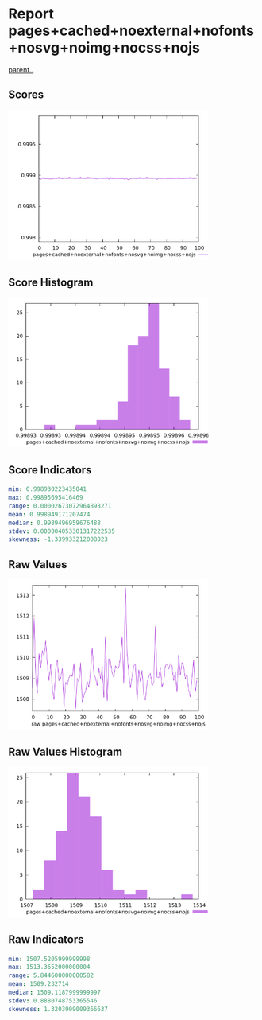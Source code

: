 # Report pages+cached+noexternal+nofonts+nosvg+noimg+nocss+nojs

[parent..](./..)  


## Scores

![score](./score.png)  

## Score Histogram

![hist](./hist.png)  

## Score Indicators

```yaml
min: 0.998930223435041
max: 0.99895695416469
range: 0.00002673072964898271
mean: 0.998949171207474
median: 0.9989496959676488
stdev: 0.000004053301317222535
skewness: -1.339933212008023

```

## Raw Values

![raw](./raw.png)  

## Raw Values Histogram

![raw hist](./raw_hist.png)  

## Raw Indicators

```yaml
min: 1507.5205999999998
max: 1513.3652000000004
range: 5.844600000000582
mean: 1509.232714
median: 1509.1187999999997
stdev: 0.8880748753365546
skewness: 1.3203909009366637

```

<style>
  img {
    max-width: 80%;
  }
</style>
      

